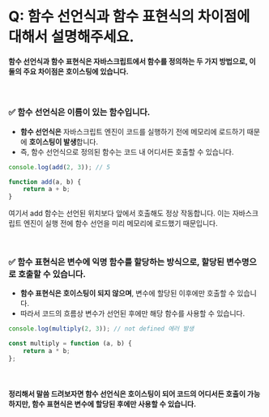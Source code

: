 # Q: 함수 선언식과 함수 표현식의 차이점에 대해서 설명해주세요.

#### 함수 선언식과 함수 표현식은 자바스크립트에서 함수를 정의하는 두 가지 방법으로, 이 둘의 주요 차이점은 호이스팅에 있습니다.

<br/>

### ✅ **함수 선언식**은 이름이 있는 함수입니다. 
- **함수 선언식은** 자바스크립트 엔진이 코드를 실행하기 전에 메모리에 로드하기 때문에 **호이스팅이 발생**합니다.
- 즉, 함수 선언식으로 정의된 함수는 코드 내 어디서든 호출할 수 있습니다.

```javascript
console.log(add(2, 3)); // 5

function add(a, b) {
    return a + b;
}
```

여기서 add 함수는 선언된 위치보다 앞에서 호출해도 정상 작동합니다. 이는 자바스크립트 엔진이 실행 전에 함수 선언을 미리 메모리에 로드했기 때문입니다.

<br/>

### ✅ **함수 표현식**은 변수에 익명 함수를 할당하는 방식으로, 할당된 변수명으로 호출할 수 있습니다. 
- **함수 표현식은 호이스팅이 되지 않으며**, 변수에 할당된 이후에만 호출할 수 있습니다.
- 따라서 코드의 흐름상 변수가 선언된 후에만 해당 함수를 사용할 수 있습니다.

```javascript
console.log(multiply(2, 3)); // not defined 에러 발생

const multiply = function (a, b) {
    return a * b;
};
```
<br/>

#### 정리해서 말씀 드려보자면 함수 선언식은 호이스팅이 되어 코드의 어디서든 호출이 가능하지만, 함수 표현식은 변수에 할당된 후에만 사용할 수 있습니다.


